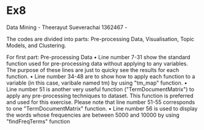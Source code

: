 Ex8
===

Data Mining - Theerayut Sueverachai 1362467 -

The codes are divided into parts: Pre-processing Data, Visualisation, Topic Models, and Clustering.

For first part: Pre-processing Data
  • Line number 7-31 show the standard function used for pre-processing data without applying to any variables. The purpose of these lines are just to quicky see the results for each function.
  • Line number 34-48 are to show how to apply each function to a variable (in this case, varibale named tm) by using "tm_map" function.
  • Line number 51 is another very useful function ("TermDocumentMatrix") to apply any pre-processing techniques to dataset. This function is preferred and used for this exercise. Please note that line number 51-55 corresponds to one "TermDocumentMatrix" function.
  • Line number 56 is used to display the words whose frequencies are between 5000 and 10000 by using "findFreqTerms" function
  
